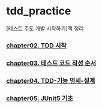 # tdd_practice
[테스트 주도 개발 시작하기]책 정리

### [chapter02. TDD 시작](https://compile-this.tistory.com/1)
### [chapter03. 테스트 코드 작성 순서](https://compile-this.tistory.com/2)
### [chapter04. TDD-기능 명세-설계](https://compile-this.tistory.com/3)
### [chapter05. JUnit5 기초](https://compile-this.tistory.com/4)
